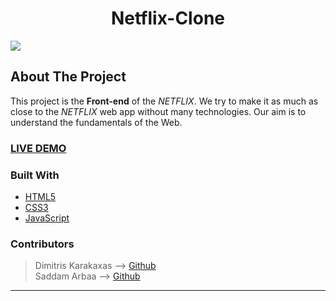 <p>
    <h1 align="center">Netflix-Clone</h1>
    <a href="https://dimitriskarakaxas.github.io/netflix-clone/"><img src="https://github.com/dimitriskarakaxas/netflix-clone/blob/main/assets/netflix-clone__wallpaper.png"></a>
</p>

## About The Project
This project is the **Front-end** of the *NETFLIX*. We try to make it as much as close to the *NETFLIX* web app without many technologies. Our aim is to understand the fundamentals of the Web.

### <a href="https://saddamarbaa.github.io/netflix-clone-second-implementation/">LIVE DEMO</a>

### Built With
- [HTML5](https://developer.mozilla.org/en-US/docs/Web/Guide/HTML/HTML5)
- [CSS3](https://developer.mozilla.org/en-US/docs/Web/CSS)
- [JavaScript](https://developer.mozilla.org/en-US/docs/Web/JavaScript)

### Contributors
> Dimitris Karakaxas --> [Github](https://github.com/dimitriskarakaxas "Dimitris Karakaxas")   
> Saddam Arbaa --> [Github](https://github.com/CodeWithSaddam "Saddam Arbaa") 

***










